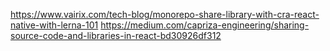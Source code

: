 https://www.vairix.com/tech-blog/monorepo-share-library-with-cra-react-native-with-lerna-101
https://medium.com/capriza-engineering/sharing-source-code-and-libraries-in-react-bd30926df312